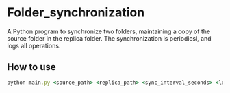 # Folder_synchronization
A Python program to synchronize two folders, maintaining a copy of the source folder in the replica folder. The synchronization is periodicsl, and logs all operations.

## How to use

```ruby
python main.py <source_path> <replica_path> <sync_interval_seconds> <log_file_path>
```